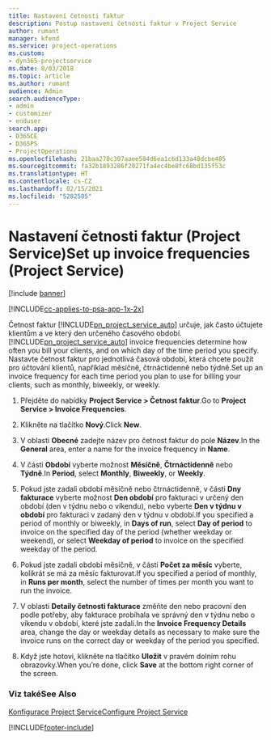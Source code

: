 ```yaml
---
title: Nastavení četnosti faktur
description: Postup nastavení četnosti faktur v Project Service
author: rumant
manager: kfend
ms.service: project-operations
ms.custom:
- dyn365-projectservice
ms.date: 8/03/2018
ms.topic: article
ms.author: rumant
audience: Admin
search.audienceType:
- admin
- customizer
- enduser
search.app:
- D365CE
- D365PS
- ProjectOperations
ms.openlocfilehash: 21baa270c307aaee584d6ea1c6d133a48dcbe485
ms.sourcegitcommit: fa32b1893286f20271fa4ec4be8fc68bd135f53c
ms.translationtype: HT
ms.contentlocale: cs-CZ
ms.lasthandoff: 02/15/2021
ms.locfileid: "5282505"
---
```

# <a name="set-up-invoice-frequencies-project-service"></a><span data-ttu-id="f7080-103">Nastavení četnosti faktur (Project Service)</span><span class="sxs-lookup"><span data-stu-id="f7080-103">Set up invoice frequencies (Project Service)</span></span>

[!include [banner](../includes/psa-now-project-operations.md)]

[!INCLUDE[cc-applies-to-psa-app-1x-2x](../includes/cc-applies-to-psa-app-1x-2x.md)]

<span data-ttu-id="f7080-104">Četnost faktur [!INCLUDE[pn_project_service_auto](../includes/pn-project-service-auto.md)] určuje, jak často účtujete klientům a ve který den určeného časového období.</span><span class="sxs-lookup"><span data-stu-id="f7080-104">[!INCLUDE[pn_project_service_auto](../includes/pn-project-service-auto.md)] invoice frequencies determine how often you bill your clients, and on which day of the time period you specify.</span></span> <span data-ttu-id="f7080-105">Nastavte četnost faktur pro jednotlivá časová období, která chcete použít pro účtování klientů, například měsíčně, čtrnáctidenně nebo týdně.</span><span class="sxs-lookup"><span data-stu-id="f7080-105">Set up an invoice frequency for each time period you plan to use for billing your clients, such as monthly, biweekly, or weekly.</span></span>  
  
1.  <span data-ttu-id="f7080-106">Přejděte do nabídky **Project Service > Četnost faktur**.</span><span class="sxs-lookup"><span data-stu-id="f7080-106">Go to **Project Service > Invoice Frequencies**.</span></span>  
  
2.  <span data-ttu-id="f7080-107">Klikněte na tlačítko **Nový**.</span><span class="sxs-lookup"><span data-stu-id="f7080-107">Click **New**.</span></span>  
  
3.  <span data-ttu-id="f7080-108">V oblasti **Obecné** zadejte název pro četnost faktur do pole **Název**.</span><span class="sxs-lookup"><span data-stu-id="f7080-108">In the **General** area, enter a name for the invoice frequency in **Name**.</span></span>  
  
4.  <span data-ttu-id="f7080-109">V části **Období** vyberte možnost **Měsíčně**, **Čtrnáctidenně** nebo **Týdně**.</span><span class="sxs-lookup"><span data-stu-id="f7080-109">In **Period**, select **Monthly**, **Biweekly**, or **Weekly**.</span></span>  
  
5.  <span data-ttu-id="f7080-110">Pokud jste zadali období měsíčně nebo čtrnáctidenně, v části **Dny fakturace** vyberte možnost **Den období** pro fakturaci v určený den období (den v týdnu nebo o víkendu), nebo vyberte **Den v týdnu v období** pro fakturaci v zadaný den v týdnu v období.</span><span class="sxs-lookup"><span data-stu-id="f7080-110">If you specified a period of monthly or biweekly, in **Days of run**, select **Day of period** to invoice on the specified day of the period (whether weekday or weekend), or select **Weekday of period** to invoice on the specified weekday of the period.</span></span>  
  
6.  <span data-ttu-id="f7080-111">Pokud jste zadali období měsíčně, v části **Počet za měsíc** vyberte, kolikrát se má za měsíc fakturovat.</span><span class="sxs-lookup"><span data-stu-id="f7080-111">If you specified a period of monthly, in **Runs per month**, select the number of times per month you want to run the invoice.</span></span>  
  
7.  <span data-ttu-id="f7080-112">V oblasti **Detaily četnosti fakturace** změňte den nebo pracovní den podle potřeby, aby fakturace probíhala ve správný den v týdnu nebo o víkendu v období, které jste zadali.</span><span class="sxs-lookup"><span data-stu-id="f7080-112">In the **Invoice Frequency Details** area, change the day or weekday details as necessary to make sure the invoice runs on the correct day or weekday of the period you specified.</span></span>  
  
8.  <span data-ttu-id="f7080-113">Když jste hotovi, klikněte na tlačítko **Uložit** v pravém dolním rohu obrazovky.</span><span class="sxs-lookup"><span data-stu-id="f7080-113">When you’re done, click **Save** at the bottom right corner of the screen.</span></span>  
  
### <a name="see-also"></a><span data-ttu-id="f7080-114">Viz také</span><span class="sxs-lookup"><span data-stu-id="f7080-114">See Also</span></span>  
 [<span data-ttu-id="f7080-115">Konfigurace Project Service</span><span class="sxs-lookup"><span data-stu-id="f7080-115">Configure Project Service</span></span>](../psa/configure.md)


[!INCLUDE[footer-include](../includes/footer-banner.md)]